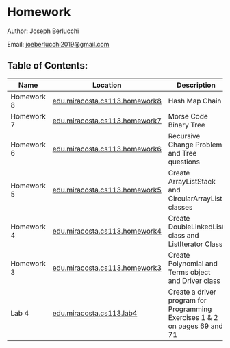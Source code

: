 # Homework
Author: Joseph Berlucchi

Email: joeberlucchi2019@gmail.com
## Table of Contents:
| Name | Location | Description | Created At | Due Date | Completed?|
|------|----------|-------------|------------|------------|------------|
|Homework 8|[edu.miracosta.cs113.homework8](https://github.com/immunooo/Homework/tree/master/src/edu/miracosta/cs113/homework8)|Hash Map Chain|11/23/2020|12/7/2020|yes|
|Homework 7|[edu.miracosta.cs113.homework7](https://github.com/immunooo/Homework/tree/master/src/edu/miracosta/cs113/homework7)|Morse Code Binary Tree|11/22/2020|11/30/2020|yes|
|Homework 6|[edu.miracosta.cs113.homework6](https://github.com/immunooo/Homework/tree/master/src/edu/miracosta/cs113/homework6)|Recursive Change Problem and Tree questions|11/7/2020|11/7/2020|yes|
|Homework 5|[edu.miracosta.cs113.homework5](https://github.com/immunooo/Homework/tree/master/src/edu/miracosta/cs113/homework5)|Create ArrayListStack and CircularArrayList classes|10/25/2020|10/25/2020|yes|
|Homework 4|[edu.miracosta.cs113.homework4](https://github.com/immunooo/Homework/tree/master/src/edu/miracosta/cs113/homework4)|Create DoubleLinkedList class and ListIterator Class|10/17/2020|10/17/2020|yes|
|Homework 3|[edu.miracosta.cs113.homework3](https://github.com/immunooo/Homework/tree/master/src/edu/miracosta/cs113/homework3)|Create Polynomial and Terms object and Driver class|10/10/2020|10/10/2020|yes|
|Lab 4|[edu.miracosta.cs113.lab4](https://github.com/immunooo/Homework/tree/master/src/edu/miracosta/cs113/lab4)|Create a driver program for Programming Exercises 1 & 2 on pages 69 and 71|9/23/2020|9/23/2020|yes|
